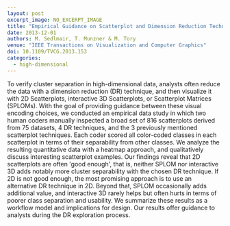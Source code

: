 ```yaml
---
layout: post
excerpt_image: NO_EXCERPT_IMAGE
title: "Empirical Guidance on Scatterplot and Dimension Reduction Technique Choices"
date: 2013-12-01
authors: M. Sedlmair, T. Munzner & M. Tory
venue: "IEEE Transactions on Visualization and Computer Graphics"
doi: 10.1109/TVCG.2013.153
categories:
  - high-dimensional
---
```

To verify cluster separation in high-dimensional data, analysts often reduce the data with a dimension reduction (DR) technique, and then visualize it with 2D Scatterplots, interactive 3D Scatterplots, or Scatterplot Matrices (SPLOMs). With the goal of providing guidance between these visual encoding choices, we conducted an empirical data study in which two human coders manually inspected a broad set of 816 scatterplots derived from 75 datasets, 4 DR techniques, and the 3 previously mentioned scatterplot techniques. Each coder scored all color-coded classes in each scatterplot in terms of their separability from other classes. We analyze the resulting quantitative data with a heatmap approach, and qualitatively discuss interesting scatterplot examples. Our findings reveal that 2D scatterplots are often 'good enough', that is, neither SPLOM nor interactive 3D adds notably more cluster separability with the chosen DR technique. If 2D is not good enough, the most promising approach is to use an alternative DR technique in 2D. Beyond that, SPLOM occasionally adds additional value, and interactive 3D rarely helps but often hurts in terms of poorer class separation and usability. We summarize these results as a workflow model and implications for design. Our results offer guidance to analysts during the DR exploration process.
